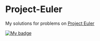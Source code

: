 # Project-Euler
My solutions for problems on [Project Euler](https://projecteuler.net)

[![My badge](https://projecteuler.net/profile/scorta.png)](https://projecteuler.net/profile/scorta.png)
